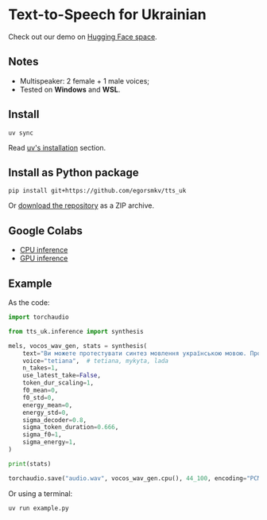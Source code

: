 # Text-to-Speech for Ukrainian

Check out our demo on [Hugging Face space](https://huggingface.co/spaces/Yehor/radtts-uk-vocos-demo).

## Notes

- Multispeaker: 2 female + 1 male voices;
- Tested on **Windows** and **WSL**.

## Install

```shell
uv sync
```

Read [uv's installation](https://github.com/astral-sh/uv?tab=readme-ov-file#installation) section.

## Install as Python package

```shell
pip install git+https://github.com/egorsmkv/tts_uk
```

Or [download the repository](https://github.com/egorsmkv/tts_uk/archive/refs/heads/main.zip) as a ZIP archive.

## Google Colabs

- [CPU inference](https://colab.research.google.com/drive/1dsQiVhTaNw5lRfUiCZeECMuEbtEEYqbZ?usp=sharing)
- [GPU inference](https://colab.research.google.com/drive/1sdCPnZJRNAf12PhPut4gu6T_o6lYaUdo?usp=sharing)

## Example

As the code:

```python
import torchaudio

from tts_uk.inference import synthesis

mels, vocos_wav_gen, stats = synthesis(
    text="Ви можете протестувати синтез мовлення українською мовою. Просто введіть текст, який ви хочете прослухати.",
    voice="tetiana",  # tetiana, mykyta, lada
    n_takes=1,
    use_latest_take=False,
    token_dur_scaling=1,
    f0_mean=0,
    f0_std=0,
    energy_mean=0,
    energy_std=0,
    sigma_decoder=0.8,
    sigma_token_duration=0.666,
    sigma_f0=1,
    sigma_energy=1,
)

print(stats)

torchaudio.save("audio.wav", vocos_wav_gen.cpu(), 44_100, encoding="PCM_S")
```

Or using a terminal:

```shell
uv run example.py
```

